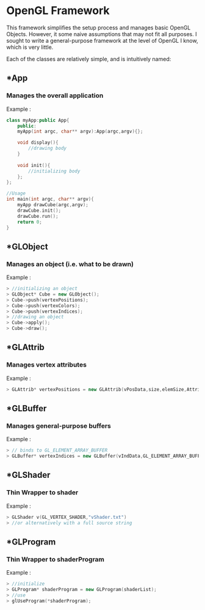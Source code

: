 # OpenGL Framework
This framework simplifies the setup process and manages basic OpenGL Objects. However, it some naive assumptions that may not fit all purposes. I sought to write a general-purpose framework at the level of OpenGL I know, which is very little.

Each of the classes are relatively simple, and is intuitively named:

## *App
### Manages the overall application

Example :

``` c++
class myApp:public App{
	public:
	myApp(int argc, char** argv):App(argc,argv){};

	void display(){
		//drawing body
	}
	
	void init(){
		//initializing body
	};
};

//Usage
int main(int argc, char** argv){
	myApp drawCube(argc,argv);
	drawCube.init();
	drawCube.run();
	return 0;
}
```

## *GLObject
### Manages an object (i.e. what to be drawn)

Example :

``` c++
> //initializing an object
> GLObject* Cube = new GLObject();
> Cube->push(vertexPositions);
> Cube->push(vertexColors);
> Cube->push(vertexIndices);
> //drawing an object
> Cube->apply();
> Cube->draw();
```

## *GLAttrib
### Manages vertex attributes

Example :

``` c++
> GLAttrib* vertexPositions = new GLAttrib(vPosData,size,elemSize,AttribLocation);
```

## *GLBuffer
### Manages general-purpose buffers

Example :

``` c++
> // binds to GL_ELEMENT_ARRAY_BUFFER
> GLBuffer* vertexIndices = new GLBuffer(vIndData,GL_ELEMENT_ARRAY_BUFFER,size,typeSize,elemSize);
```

## *GLShader
### Thin Wrapper to shader

Example :

``` c++
> GLShader v(GL_VERTEX_SHADER,"vShader.txt")
> //or alternatively with a full source string
```

## *GLProgram
### Thin Wrapper to shaderProgram

Example :

``` c++
> //initialize
> GLProgram* shaderProgram = new GLProgram(shaderList);
> //use
> glUseProgram(*shaderProgram);
```

